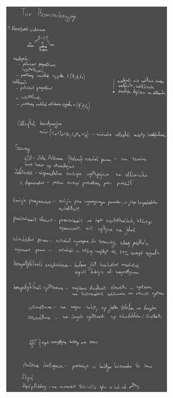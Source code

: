 ![](Notatki/Semestr%203/Podstawy%20telekomunikacji/Wykłady/Wykład%205/Drawing%202023-11-08%2017.08.33.excalidraw.svg)